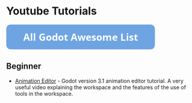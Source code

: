 # Youtube Tutorials

[![Godot Awesome List](icons/button.png)](https://github.com/hto/awesome-godot)

## Beginner
- [Animation Editor](https://www.youtube.com/watch?v=18Em80Bfjp4) -  Godot version 3.1 animation editor tutorial. A very useful video explaining the workspace and the features of the use of tools in the workspace.

